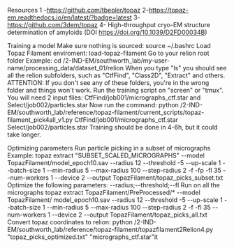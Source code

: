 Resources
1 -https://github.com/tbepler/topaz
2-https://topaz-em.readthedocs.io/en/latest/?badge=latest
3-https://github.com/3dem/topaz
4- High-throughput cryo-EM structure determination of amyloids (DOI https://doi.org/10.1039/D2FD00034B)



Training a model
Make sure nothing is sourced: source ~/.bashrc
Load Topaz Filament enviroment: load-topaz-filament
Go to your relion root folder
Example: cd /2-IND-EM/southworth_lab/my-user-name/processing_data/dataset_01/relion
When you type "ls" you should see all the relion subfolders, such as "CtfFind", "Class2D", "Extract" and others.
ATTENTION: If you don't see any of these folders, you're in the wrong folder and things won't work.
Run the training script on "screen" or "tmux". You will need 2 input files: CtfFind/job001/micrographs_ctf.star and Select/job002/particles.star
Now run the command:
python /2-IND-EM/southworth_lab/reference/topaz-filament/current_scripts/topaz-filament_pick4all_v1.py CtfFind/job001/micrographs_ctf.star Select/job002/particles.star
Training should be done in 4-6h, but it could take longer.


Optimizing parameters
Run particle picking in a subset of micrographs
Example:
topaz extract "SUBSET_SCALED_MICROGRAPHS" --model TopazFilament/model_epoch10.sav --radius 12 --threshold -5 --up-scale 1 --batch-size 1 --min-radius 5 --max-radius 100 --step-radius 2 -f -fp -fl 35 --num-workers 1 --device 2 --output TopazFilament/topaz_picks_subset.txt
Optimize the following parameters: --radius;--threshold;--fl
Run on all the micrographs
topaz extract TopazFilament/PreProcessed/* --model TopazFilament/ model_epoch10.sav --radius 12 --threshold -5 --up-scale 1 --batch-size 1 --min-radius 5 --max-radius 100 --step-radius 2 -f -fl 35 --num-workers 1 --device 2 --output TopazFilament/topaz_picks_all.txt
Convert topaz coordinates to relion:
python /2-IND-EM/southworth_lab/reference/topaz-filament/topazfilament2Relion4.py "topaz_picks_optimized.txt" "micrographs_ctf.star"it
